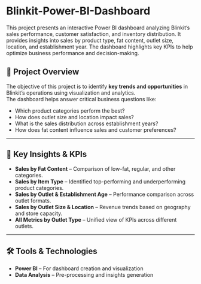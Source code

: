 # Blinkit-Power-BI-Dashboard
This project presents an interactive Power BI dashboard analyzing Blinkit’s sales performance, customer satisfaction, and inventory distribution. It provides insights into sales by product type, fat content, outlet size, location, and establishment year. The dashboard highlights key KPIs to help optimize business performance and decision-making.

## 🚀 Project Overview
The objective of this project is to identify **key trends and opportunities** in Blinkit’s operations using visualization and analytics.  
The dashboard helps answer critical business questions like:
- Which product categories perform the best?
- How does outlet size and location impact sales?
- What is the sales distribution across establishment years?
- How does fat content influence sales and customer preferences?

---

## 📌 Key Insights & KPIs
- **Sales by Fat Content** – Comparison of low-fat, regular, and other categories.  
- **Sales by Item Type** – Identified top-performing and underperforming product categories.  
- **Sales by Outlet & Establishment Age** – Performance comparison across outlet formats.  
- **Sales by Outlet Size & Location** – Revenue trends based on geography and store capacity.  
- **All Metrics by Outlet Type** – Unified view of KPIs across different outlets.  


---

## 🛠️ Tools & Technologies
- **Power BI** – For dashboard creation and visualization  
- **Data Analysis** – Pre-processing and insights generation
